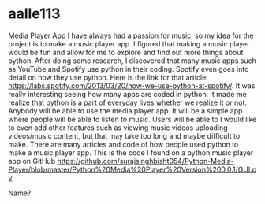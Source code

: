 # aalle113
Media Player App
I have always had a passion for music, so my idea for the project is to make a music player app. I figured that making a music player would be fun and allow for me to explore and find out more things about python. After doing some research, I discovered that many music apps such as YouTube and Spotify use python in their coding. Spotify even goes into detail on how they use python. Here is the link for that article: https://labs.spotify.com/2013/03/20/how-we-use-python-at-spotify/. It was really interesting seeing how many apps are coded in python. It made me realize that python is a part of everyday lives whether we realize it or not.
Anybody will be able to use the media player app. It will be a simple app where people will be able to listen to music. Users will be able to  I would like to even add other features such as viewing music videos uploading videos/music content, but that may take too long and maybe difficult to make. There are many articles and code of how people used python to make a music player app. This is the code I found on a python music player app on GitHub https://github.com/surajsinghbisht054/Python-Media-Player/blob/master/Python%20Media%20Player%20Version%200.0.1/GUI.py. 


Name?
